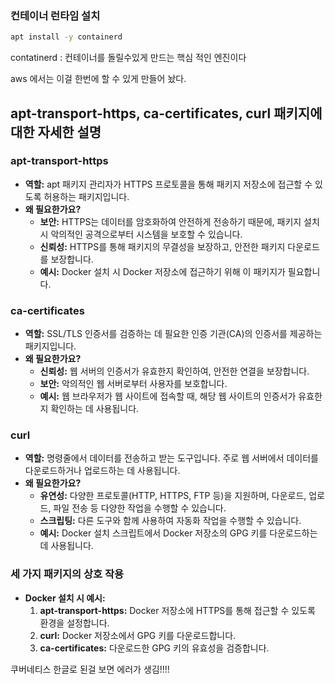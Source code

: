 ### 컨테이너 런타임 설치
~~~bash
apt install -y containerd
~~~

contatinerd : 컨테이너를 돌릴수있게 만드는 핵심 적인 엔진이다

 aws 에서는 이걸 한번에 할 수 있게 만들어 놨다. 

## apt-transport-https, ca-certificates, curl 패키지에 대한 자세한 설명

### apt-transport-https

- **역할:** apt 패키지 관리자가 HTTPS 프로토콜을 통해 패키지 저장소에 접근할 수 있도록 허용하는 패키지입니다.
- **왜 필요한가요?**
    - **보안:** HTTPS는 데이터를 암호화하여 안전하게 전송하기 때문에, 패키지 설치 시 악의적인 공격으로부터 시스템을 보호할 수 있습니다.
    - **신뢰성:** HTTPS를 통해 패키지의 무결성을 보장하고, 안전한 패키지 다운로드를 보장합니다.
    - **예시:** Docker 설치 시 Docker 저장소에 접근하기 위해 이 패키지가 필요합니다.

### ca-certificates

- **역할:** SSL/TLS 인증서를 검증하는 데 필요한 인증 기관(CA)의 인증서를 제공하는 패키지입니다.
- **왜 필요한가요?**
    - **신뢰성:** 웹 서버의 인증서가 유효한지 확인하여, 안전한 연결을 보장합니다.
    - **보안:** 악의적인 웹 서버로부터 사용자를 보호합니다.
    - **예시:** 웹 브라우저가 웹 사이트에 접속할 때, 해당 웹 사이트의 인증서가 유효한지 확인하는 데 사용됩니다.

### curl

- **역할:** 명령줄에서 데이터를 전송하고 받는 도구입니다. 주로 웹 서버에서 데이터를 다운로드하거나 업로드하는 데 사용됩니다.
- **왜 필요한가요?**
    - **유연성:** 다양한 프로토콜(HTTP, HTTPS, FTP 등)을 지원하며, 다운로드, 업로드, 파일 전송 등 다양한 작업을 수행할 수 있습니다.
    - **스크립팅:** 다른 도구와 함께 사용하여 자동화 작업을 수행할 수 있습니다.
    - **예시:** Docker 설치 스크립트에서 Docker 저장소의 GPG 키를 다운로드하는 데 사용됩니다.

### 세 가지 패키지의 상호 작용

- **Docker 설치 시 예시:**
    1. **apt-transport-https:** Docker 저장소에 HTTPS를 통해 접근할 수 있도록 환경을 설정합니다.
    2. **curl:** Docker 저장소에서 GPG 키를 다운로드합니다.
    3. **ca-certificates:** 다운로드한 GPG 키의 유효성을 검증합니다.

쿠버네티스 한글로 된걸 보면 에러가 생김!!!!